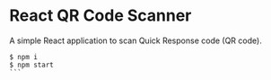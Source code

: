 # React QR Code Scanner

A simple React application to scan Quick Response code (QR code).

````
$ npm i
$ npm start
```
